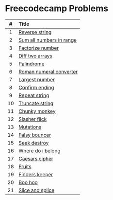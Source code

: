 # Freecodecamp Problems

  | # | Title |
  | :---: | :--- |
   1 | [Reverse string](https://github.com/ashishdotme/code.ashish.me/blob/master/freecodecamp/basic/01-reverse-string.js) |
 2 | [Sum all numbers in range](https://github.com/ashishdotme/code.ashish.me/blob/master/freecodecamp/intemediate/01-sum-all-numbers-in-range.js) |
 3 | [Factorize number](https://github.com/ashishdotme/code.ashish.me/blob/master/freecodecamp/basic/02-factorize-number.js) |
 4 | [Diff two arrays](https://github.com/ashishdotme/code.ashish.me/blob/master/freecodecamp/intemediate/02-diff-two-arrays.js) |
 5 | [Palindrome](https://github.com/ashishdotme/code.ashish.me/blob/master/freecodecamp/basic/03-palindrome.js) |
 6 | [Roman numeral converter](https://github.com/ashishdotme/code.ashish.me/blob/master/freecodecamp/intemediate/03-roman-numeral-converter.js) |
 7 | [Largest number](https://github.com/ashishdotme/code.ashish.me/blob/master/freecodecamp/basic/04-largest-number.js) |
 8 | [Confirm ending](https://github.com/ashishdotme/code.ashish.me/blob/master/freecodecamp/basic/05-confirm-ending.js) |
 9 | [Repeat string](https://github.com/ashishdotme/code.ashish.me/blob/master/freecodecamp/basic/06-repeat-string.js) |
 10 | [Truncate string](https://github.com/ashishdotme/code.ashish.me/blob/master/freecodecamp/basic/07-truncate-string.js) |
 11 | [Chunky monkey](https://github.com/ashishdotme/code.ashish.me/blob/master/freecodecamp/basic/08-chunky-monkey.js) |
 12 | [Slasher flick](https://github.com/ashishdotme/code.ashish.me/blob/master/freecodecamp/basic/09-slasher-flick.js) |
 13 | [Mutations](https://github.com/ashishdotme/code.ashish.me/blob/master/freecodecamp/basic/10-mutations.js) |
 14 | [Falsy bouncer](https://github.com/ashishdotme/code.ashish.me/blob/master/freecodecamp/basic/11-falsy-bouncer.js) |
 15 | [Seek destroy](https://github.com/ashishdotme/code.ashish.me/blob/master/freecodecamp/basic/12-seek-destroy.js) |
 16 | [Where do i belong](https://github.com/ashishdotme/code.ashish.me/blob/master/freecodecamp/basic/13-where-do-i-belong.js) |
 17 | [Caesars cipher](https://github.com/ashishdotme/code.ashish.me/blob/master/freecodecamp/basic/15-caesars-cipher.js) |
 18 | [Fruits](https://github.com/ashishdotme/code.ashish.me/blob/master/freecodecamp/basic/16-fruits.js) |
 19 | [Finders keeper](https://github.com/ashishdotme/code.ashish.me/blob/master/freecodecamp/basic/17-finders-keeper.js) |
 20 | [Boo hoo](https://github.com/ashishdotme/code.ashish.me/blob/master/freecodecamp/basic/18-boo-hoo.js) |
 21 | [Slice and splice](https://github.com/ashishdotme/code.ashish.me/blob/master/freecodecamp/basic/19-slice-and-splice.js) |
